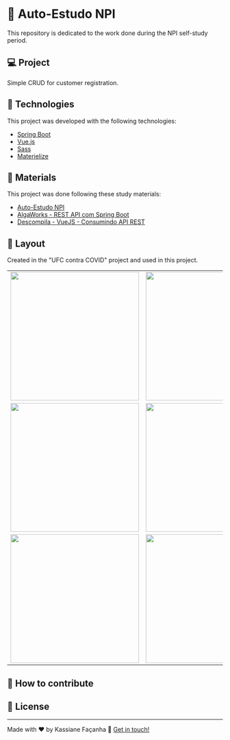  
# 🚀 Auto-Estudo NPI 
This repository is dedicated to the work done during the NPI self-study period.

## 💻 Project
Simple CRUD for customer registration.

##  🚀  Technologies
This project was developed with the following technologies:
- [Spring Boot](https://spring.io/projects/spring-boot) 
- [Vue.js](https://vuejs.org/)
- [Sass](https://sass-lang.com/)
- [Materielize](https://materializecss.com/)

##  🚀  Materials
This project was done following these study materials:
- [Auto-Estudo  NPI ](https://www.youtube.com/watch?v=9GWK9A79tEc) 
- [AlgaWorks - REST API com Spring Boot ](https://www.youtube.com/watch?v=9GWK9A79tEc) 
- [Descompila - VueJS - Consumindo API REST](https://www.youtube.com/watch?v=wwq94z8mssY&list=PLWd_VnthxxLeRdaga093nbR64dALpbPwI)

## 🔖 Layout
Created in the "UFC contra COVID" project and used in this project.

<table >
    <tr>
        <td> <img  src="layout/img1.JPG" width="300px" /> </td>
        <td> <img  src="layout/img2.JPG" width="300px" /> </td>
    </tr>
        <tr>
        <td> <img  src="layout/img3.JPG" width="300px" /> </td>
        <td> <img  src="layout/img4.JPG" width="300px" /> </td>
    </tr>
        <tr>
        <td> <img  src="layout/img5.JPG" width="300px" /> </td>
        <td> <img  src="layout/img6.JPG" width="300px" /> </td>
    </tr>
</table>

## 🤔 How to contribute

## 📝 License

---
Made with ♥ by Kassiane Façanha  👋  [Get in touch!](https://www.linkedin.com/in/kassiane-fa%C3%A7anha-133727197/)

